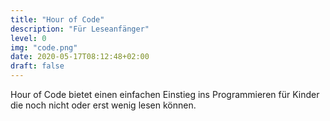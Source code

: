```yaml
---
title: "Hour of Code"
description: "Für Leseanfänger"
level: 0
img: "code.png"
date: 2020-05-17T08:12:48+02:00
draft: false
---
```


Hour of Code bietet einen einfachen Einstieg ins Programmieren für Kinder die noch nicht oder erst wenig lesen können.

